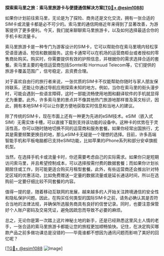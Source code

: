 **探索索马里之旅：索马里旅游卡与便捷通信解决方案[[TG💪+ @esim1088](https://t.me/s/esim1088)]**

如果你计划前往索马里，无论是为了探险、商务还是文化交流，拥有一张合适的SIM卡或流量卡都是必不可少的。索马里的通信网络近年来得到了显著改善，为游客提供了更多便利。今天，我们就来聊聊索马里旅游卡，以及如何选择最适合你的手机卡和流量卡。

索马里旅游卡是一种专门为游客设计的SIM卡，它可以帮助你在索马里境内轻松享受语音通话、短信和数据服务。这些卡通常可以在机场的运营商柜台或者授权的零售商处购买。购买时，你需要提供有效的护照信息，并根据你的需求选择合适的套餐。索马里主要的电信运营商包括Somtel和 Hormuud Telecom等，它们提供的旅游卡覆盖范围广，信号稳定，且资费合理。

对于喜欢自由行的旅行者来说，一张优质的SIM卡不仅能帮助你随时与家人朋友保持联系，还能让你通过导航应用探索未知的地方。例如，当你在索马里的街头漫步时，可能会遇到一些语言障碍，这时一部能流畅使用地图和翻译软件的手机就显得尤为重要。此外，许多索马里的景点并不像其他热门旅游地那样普及英文标识，因此，拥有本地SIM卡可以让你更方便地获取实时信息和当地人的建议。

除了传统的SIM卡，现在市面上还有一种更为先进的eSIM技术。eSIM（嵌入式SIM）无需实体卡槽，可以直接下载到支持该功能的设备中。这种卡的优势在于灵活性高，你可以随时随地切换不同的运营商和服务套餐。如果你经常出国旅行，尤其是需要频繁更换目的地，那么eSIM卡无疑是一个理想的选择。目前，许多高端智能手机和平板电脑都已支持eSIM功能，比如苹果的iPhone系列和部分安卓旗舰机型。

当然，在选择手机卡或流量卡时，你还需要考虑自己的实际需求。如果你只是短期访问索马里，并且希望控制成本，可以选择按需付费的数据套餐；而如果你计划长期居住或工作，则可能更适合购买月租型套餐。此外，有些运营商还会推出针对特定区域的优惠活动，比如免费赠送一定量的数据流量或是延长通话时间，所以在选购前一定要仔细比较不同套餐的内容。

值得一提的是，随着移动互联网的发展，越来越多的人开始关注跨境通信的安全性和隐私保护问题。因此，在购买任何类型的国际SIM卡之前，请务必确认其是否符合当地的法律法规，并确保所选服务商具有良好的信誉记录。同时，也要注意保管好个人账户密码及交易凭证，避免因疏忽而导致不必要的麻烦。

总之，无论你是第一次踏上这片神秘土地的新手，还是已经熟悉这里风土人情的老手，一张合适的索马里旅游卡都能让您的旅程更加顺畅愉快。记住，在决定购买哪款产品之前多做功课总是没错的——毕竟谁都不想因为通讯问题而影响了美好的回忆呢？

[[TG💪+ @esim1088](https://t.me/s/esim1088) ![Image](https://i.postimg.cc/4NQfJmqS/Snipaste-2025-05-13-00-14-12.png)]